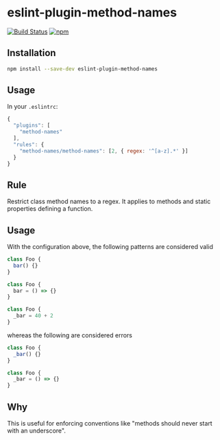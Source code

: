 # eslint-plugin-method-names

[![Build Status](https://drone.our.buildo.io/api/badges/buildo/eslint-plugin-method-names/status.svg)](https://drone.our.buildo.io/buildo/eslint-plugin-method-names)
[![npm](https://img.shields.io/npm/v/eslint-plugin-method-names.svg)](https://www.npmjs.com/package/eslint-plugin-method-names)

## Installation
```sh
npm install --save-dev eslint-plugin-method-names
```

## Usage
In your `.eslintrc`:

```javascript
{
  "plugins": [
    "method-names"
  ],
  "rules": {
    "method-names/method-names": [2, { regex: '^[a-z].*' }]
  }
}
```

## Rule
Restrict class method names to a regex. It applies to methods and static properties defining a function.

## Usage
With the configuration above, the following patterns are considered valid

```js
class Foo {
  bar() {}
}

class Foo {
  bar = () => {}
}

class Foo {
  _bar = 40 + 2
}
```

whereas the following are considered errors

```js
class Foo {
  _bar() {}
}

class Foo {
  _bar = () => {}
}
```

## Why
This is useful for enforcing conventions like "methods should never start with an underscore".
